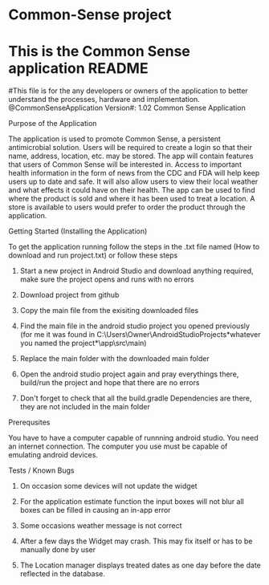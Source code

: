 # Common-Sense project
# This is the Common Sense application README

#This file is for the any developers or owners of the application to better understand the processes, hardware and implementation.
@CommonSenseApplication Version#: 1.02
Common Sense Application

  Purpose of the Application
  
The application is used to promote Common Sense, a persistent antimicrobial solution. Users will be required to create a login so that their name, address, location, etc. may be stored. The app will contain features that users of Common Sense will be interested in.  Access to important health information in the form of news from the CDC and FDA will help keep users up to date and safe. It will also allow users to view their local weather and what effects it could have on their health. The app can be used to find where the product is sold and where it has been used to treat a location. A store is available to users would prefer to order the product through the application.

  Getting Started (Installing the Application) 
  
  To get the application running follow the steps in  the .txt file named (How to download and run project.txt) or follow these steps
  
 1.  Start a new project in Android Studio and download anything required, make sure the project opens and runs with no errors
2.  Download project from github
3.  Copy the main file from the exisiting downloaded files
4.  Find the main file in the android studio project you opened previously
	(for me it was found in C:\Users\Owner\AndroidStudioProjects\*whatever you named the project*\app\src\main)
5.  Replace the main folder with the downloaded main folder
6.  Open the android studio project again and pray everythings there, build/run the project and hope that there are no errors

7.  Don't forget to check that all the build.gradle Dependencies are there, they are not included in the main folder

  Prerequsites 
  
 You have to have a computer capable of runnning android studio. 
 You need an internet connection. 
 The computer you use must be capable of emulating android devices.
 
 
  Tests / Known Bugs  
  
  1) On occasion some devices will not update the widget
  
  2) For the application estimate function the input boxes will not blur all boxes can be filled in causing an in-app error
  
  3) Some occasions weather message is not correct
  
  4) After a few days the Widget may crash. This may fix itself or has to be manually done by user
  
  5) The Location manager displays treated dates as one day before the date reflected in the database.
  
  
  
  
  
  
  
  
  
  
  
  
  
  


  

